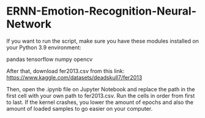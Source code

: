 # ERNN-Emotion-Recognition-Neural-Network

If you want to run the script, make sure you have these modules installed on your Python 3.9 environment:

pandas
tensorflow
numpy
opencv

After that, download fer2013.csv from this link: https://www.kaggle.com/datasets/deadskull7/fer2013

Then, open the .ipynb file on Jupyter Notebook and replace the path in the first cell with your own path to fer2013.csv.
Run the cells in order from first to last. If the kernel crashes, you lower the amount of epochs and also the amount of loaded samples to go easier on your computer.
